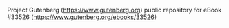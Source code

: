 Project Gutenberg (https://www.gutenberg.org) public repository for eBook #33526 (https://www.gutenberg.org/ebooks/33526)
